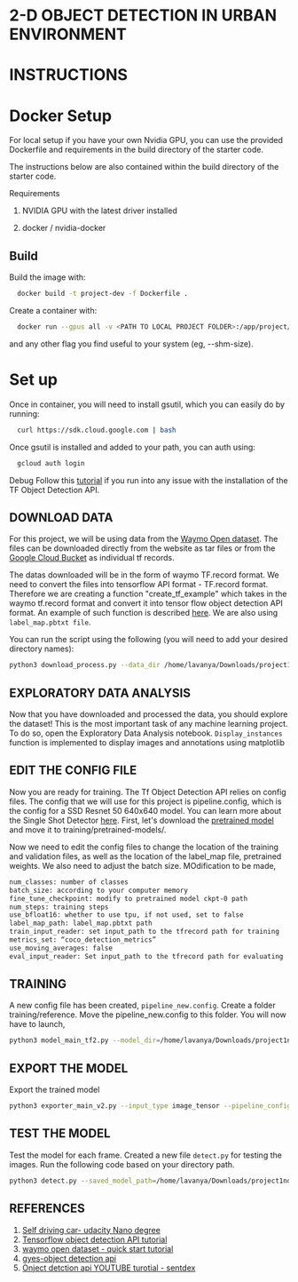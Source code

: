 # 2-D OBJECT DETECTION IN URBAN ENVIRONMENT


# INSTRUCTIONS

# Docker Setup

For local setup if you have your own Nvidia GPU, you can use the provided Dockerfile and requirements in the build directory of the starter code.

The instructions below are also contained within the build directory of the starter code.

Requirements

1. NVIDIA GPU with the latest driver installed

2. docker / nvidia-docker



## Build
Build the image with:


```bash
  docker build -t project-dev -f Dockerfile .

```

Create a container with:
```bash
  docker run --gpus all -v <PATH TO LOCAL PROJECT FOLDER>:/app/project/ --network=host -ti project-dev bash

```
and any other flag you find useful to your system (eg, --shm-size).

# Set up
Once in container, you will need to install gsutil, which you can easily do by running:
```bash
  curl https://sdk.cloud.google.com | bash

```
Once gsutil is installed and added to your path, you can auth using:
```bash
  gcloud auth login

```
Debug
Follow this [tutorial](https://tensorflow-object-detection-api-tutorial.readthedocs.io/en/latest/install.html#tensorflow-object-detection-api-installation)
 if you run into any issue with the installation of the TF Object Detection API.

 ## DOWNLOAD DATA
For this project, we will be using data from the [Waymo Open dataset](https://waymo.com/open/). The files can be downloaded directly from the website as tar files or from the [Google Cloud Bucket](https://console.cloud.google.com/storage/browser/waymo_open_dataset_v_1_2_0_individual_files) as individual tf records.

The datas downloaded will be in the form of waymo TF.record format. We need to convert the files into tensorflow API format - TF.record format. Therefore we are creating a function "create_tf_example" which takes in the waymo tf.record format and convert it into tensor flow object detection API format.
An example of such function is described [here](https://tensorflow-object-detection-api-tutorial.readthedocs.io/en/latest/training.html#create-tensorflow-records).
We are also using `label_map.pbtxt file`.

You can run the script using the following (you will need to add your desired directory names):
```bash
python3 download_process.py --data_dir /home/lavanya/Downloads/project1nd/processed --temp_dir /home/lavanya/Downloads/project1nd/training_data

```
## EXPLORATORY DATA ANALYSIS

Now that you have downloaded and processed the data, you should explore the dataset! This is the most important task of any machine learning project. To do so, open the Exploratory Data Analysis notebook.  `Display_instances` function is implemented to display images and annotations using matplotlib

## EDIT THE CONFIG FILE
Now you are ready for training. The Tf Object Detection API relies on config files. The config that we will use for this project is pipeline.config, which is the config for a SSD Resnet 50 640x640 model. You can learn more about the Single Shot Detector [here](https://arxiv.org/pdf/1512.02325.pdf).
First, let's download the [pretrained model](https://github.com/tensorflow/models/blob/master/research/object_detection/g3doc/tf2_detection_zoo.md) and move it to training/pretrained-models/.

Now we need to edit the config files to change the location of the training and validation files, as well as the location of the label_map file, pretrained weights. We also need to adjust the batch size. MOdification to be made,

```bash
num_classes: number of classes
batch_size: according to your computer memory
fine_tune_checkpoint: modify to pretrained model ckpt-0 path
num_steps: training steps
use_bfloat16: whether to use tpu, if not used, set to false
label_map_path: label_map.pbtxt path
train_input_reader: set input_path to the tfrecord path for training
metrics_set: “coco_detection_metrics”
use_moving_averages: false
eval_input_reader: Set input_path to the tfrecord path for evaluating
```
## TRAINING 
A new config file has been created, `pipeline_new.config`.
Create a folder training/reference. Move the pipeline_new.config to this folder. You will now have to launch,
```bash
python3 model_main_tf2.py --model_dir=/home/lavanya/Downloads/project1nd/training/reference/ --pipeline_config_path=/home/lavanya/Downloads/project1nd/training/reference/pipeline_new.config
```
## EXPORT THE MODEL
Export the trained model
```bash
python3 exporter_main_v2.py --input_type image_tensor --pipeline_config_path /home/lavanya/Downloads/project1nd/training/reference/pipeline_new.config --trained_checkpoint_dir /home/lavanya/Downloads/project1nd/training/reference/ ckpt-26 --output_directory /home/lavanya/Downloads/project1nd/training/reference/experiment/exported_model_26/
```
## TEST THE MODEL
Test the model for each frame.
Created a new file `detect.py` for testing the images. Run the following code based on your directory path.
```bash
python3 detect.py --saved_model_path=/home/lavanya/Downloads/project1nd/training/reference/experiment/exported_model/saved_model --test_path=/home/lavanya/Downloads/project1nd/test_image --output_path=/home/lavanya/Downloads/project1nd/output/ --min_score_thresh=.1
```
## REFERENCES
1. [Self driving car- udacity Nano degree](https://classroom.udacity.com/nanodegrees/nd0013/parts/6f5460e5-fab9-4c78-b31a-ea5e7f1d285c/modules/52716294-bc19-4cd7-b332-64e5250cd613/lessons/39c92933-f5ba-4b80-963e-b78f50ef45a6/concepts/c4a046bc-3653-4e01-84f9-b2c4a67d610c)
2. [Tensorflow object detection API tutorial](https://tensorflow-object-detection-api-tutorial.readthedocs.io/en/latest/index.html)
3. [waymo open dataset - quick start tutorial](https://colab.research.google.com/github/waymo-research/waymo-open-dataset/blob/r1.0/tutorial/tutorial.ipynb)
4. [gyes-object detection api](https://gyes00205.medium.com/waymo-open-dataset-tensorflow-2-object-detection-api-49e38671f69f)
5. [Onject detction api YOUTUBE turotial - sentdex](https://www.youtube.com/watch?v=COlbP62-B-U&list=PLQVvvaa0QuDcNK5GeCQnxYnSSaar2tpku)

